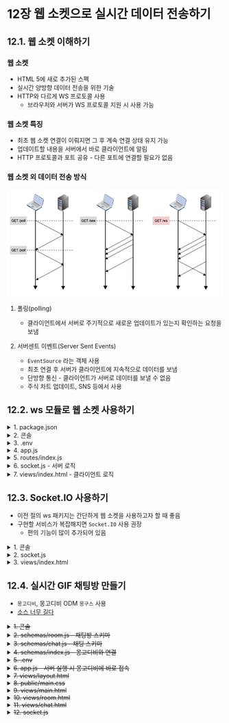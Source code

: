 # 12장 웹 소켓으로 실시간 데이터 전송하기

## 12.1. 웹 소켓 이해하기

### 웹 소켓

- HTML 5에 새로 추가된 스펙
- 실시간 양방향 데이터 전송을 위한 기술
- HTTP와 다르게 WS 프로토콜 사용
  - 브라우저와 서버가 WS 프로토콜 지원 시 사용 가능


### 웹 소켓 특징

- 최초 웹 소켓 연결이 이뤄지면 그 후 계속 연결 상태 유지 가능
- 업데이트할 내용을 서버에서 바로 클라이언트에 알림
- HTTP 프로토콜과 포트 공유 - 다른 포트에 연결할 필요가 없음


### 웹 소켓 외 데이터 전송 방식

![폴링 vs. SEE vs. 웹 소켓](https://github.com/ohbokdong/NodeJSStudy/blob/main/summary/week15/type.png)  
  
1. 폴링(polling)
   - 클라이언트에서 서버로 주기적으로 새로운 업데이트가 있는지 확인하는 요청을 보냄

2. 서버센트 이벤트(Server Sent Events)
   - `EventSource` 라는 객체 사용
   - 최초 연결 후 서버가 클라이언트에 지속적으로 데이터를 보냄
   - 단방향 통신 - 클라이언트가 서버로 데이터를 보낼 수 없음
   - 주식 차트 업데이트, SNS 등에서 사용


## 12.2. ws 모듈로 웹 소켓 사용하기

<details>
  <summary>1. package.json</summary>

```json
{
  "name": "gif-chat",
  "version": "0.0.1",
  "description": "GIF 웹소켓 채팅방",
  "main": "app.js",
  "scirpts": {
    "start": "nodemon app"
  },
  "autor": "dbs",
  "license": "ISC",
  "dependencies": {
    "cookie-parser": "^1.4.5",
    "dotenv": "^8.2.0",
    "express": "^4.17.1",
    "express-session": "^1.17.1",
    "morgan": "^1.10.0",
    "nunjucks": "^3.2.1",
    "ws": "8.5.0"
  },
  "devDependencies": {
    "nodemon": "^2.0.3"
  }
}
```
</details>

<details>
  <summary>2. 콘솔</summary>

```shell
$ npm i
```
</details>

<details>
  <summary>3. .env</summary>

```properties
COOKIE_SECRET=gifchat
```
</details>

<details>
  <summary>4. app.js</summary>

```js
const express = require('express');
const path = require('path');
const morgan = require('morgan');
const cookieParser = require('cookie-parser');
const session = require('express-session');
const nunjucks = require('nunjucks');
const dotenv = require('dotenv');

dotenv.config();
const webSocket = require('./socket');
const indexRouter = require('./routes');

const app = express();
app.set('port', process.env.PORT || 8005);
app.set('view engine', 'html');

nunjucks.configure('views', {
    express: app,
    watch: true
});

app.use(morgan('dev'));
app.use(express.static(path.join(__dirname, 'public')));
app.use(express.json());
app.use(express.urlencoded({extended: false}));
app.use(cookieParser(process.env.COOKIE_SECRET));
app.use(session({
    resave: false,
    saveUninitialized: false,
    secret: process.env.COOKIE_SECRET,
    cookie: {
        httpOnly: true,
        secure: false
    }
}));

app.use('/', indexRouter);

app.use((req, res, next) => {
    const error = new Error(`${req.method} ${req.url} 라우터가 없습니다.`);
    error.status = 404;
    next(error);
});

app.use((err, req, res, next) => {
    res.locals.message = err.message;
    res.locals.error = process.env.NODE_ENV !== 'production' ? err : {};
    res.status(err.status || 500);
    res.render('error');
});

const server = app.listen(app.get('port'), () => {
    console.log(app.get('port'), '번 포트에서 대기 중');
});

webSocket(server);
```
</details>

<details>
  <summary>5. routes/index.js</summary>

```js
const WebSocket = require('ws');

module.exports = (server) => {

    const wss = new WebSocket.Server({ server }); // server를 웹 소켓 서버와 연결

    wss.on('connection', (ws, req) => {

        const ip = req.headers['x-forwarded-for'] || req.connection.remoteAddress;

        console.log('새로운 클라이언트 접속', ip);

        // ---------------
        // init Event
        // ---------------
        ws.on('message', (message) => {
           console.log(message);
        });

        ws.on('error', (error) => {
           console.log(error);
        });

        ws.on('close', () => {
           console.log('클라이언트 접속 해제', ip);
           clearInterval(ws.interval);
        });

        ws.interval = setInterval(() => { // 3초마다 클라이언트로 메시지 전송
           if (ws.readyState === ws.OPEN) {
               ws.send('서버에서 클라이언트로 메시지를 보냅니다.');
           }
        }, 3000);

    });

};
```
</details>

<details>
   <summary>6. socket.js - 서버 로직</summary>

```js
const WebSocket = require('ws');

module.exports = (server) => {

   const wss = new WebSocket.Server({ server });

   wss.on('connection', (ws, req) => {

      const ip = req.headers['x-forwarded-for'] || req.connection.remoteAddress;

      console.log('새로운 클라이언트 접속', ip);

      ws.on('message', (message) => {
         console.log(message);
      });

      ws.on('error', (error) => {
         console.log(error);
      });

      ws.on('close', () => {
         console.log('클라이언트 접속 해제', ip);
         clearInterval(ws.interval);
      });

      ws.interval = setInterval(() => { // 3초마다 클라이언트로 메시지 전송
         if (ws.readyState === ws.OPEN) {
            ws.send('서버에서 클라이언트로 메시지를 보냅니다.');
         }
      }, 3000);

   });

};
```
</details>

<details>
   <summary>7. views/index.html - 클라이언트 로직</summary>
   
```html
<!DOCTYPE html>
<html>
<head>
    <meta charset="UTF-8">
    <meta name="viewport"
          content="width=device-width, user-scalable=no, initial-scale=1.0, maximum-scale=1.0, minimum-scale=1.0">
    <meta http-equiv="X-UA-Compatible" content="ie=edge">
    <title>GIF 채팅방</title>
</head>
<body>
    <div>F12를 눌러 console 탭과 network 탭을 확인하세요.</div>
    <script>
       
        const webSocket = new WebSocket('ws://localhost:8005');
        
        // 서버와 연결이 맺어지는 경우
        webSocket.onopen = function() {
            console.log('서버와 웹소켓 연결 성공');
        };
        
        // 서버로부터 메시지가 오는 경우
        webSocket.onmessage = function (event) {
            console.log(event.data);
            webSocket.send('클라이언트에서 서버로 답장을 보냅니다.');
        }
       
    </script>
</body>
</html>
```
</details>

## 12.3. Socket.IO 사용하기

- 이전 절의 ws 패키지는 간단하게 웹 소켓을 사용하고자 할 때 좋음
- 구현할 서비스가 복잡해지면 `Socket.IO` 사용 권장
  - 편의 기능이 많이 추가되어 있음

<details>
   <summary>1. 콘솔</summary>

```shell
$ npm i socket.io@2
```
</details>

<details>
    <summary>2. socket.js</summary>

```js
const SocketIO = require('socket.io');

module.exports = (server) => {

    const io = SocketIO(server, { path: '/socket.io' });

    io.on('connection', (socket) => { // 웹 소켓 연결 시

        const req = socket.request;
        const ip = req.headers['x-forwarded-for'] || req.connection.remoteAddress;
        console.log('새로운 클라이언트 접속!', ip, socket.id, req.ip);

        // ---------------------
        // init event
        // ---------------------
        // 소켓 연결 해제 시 event
        socket.on('disconnect', () => {
            console.log('클라이언트 접속 해제', ip, socket.id);
            clearInterval(socket.interval);
        });

        // 오류 발생 시 event
        socket.on('error', (error) => {
            console.error(error);
        });

        // 클라이언트 메시지 수신 event
        socket.on('reply', (data) => {
            console.log(data);
        });

        // 3초마다 클라이언트로 메시지 전송
        socket.interval = setInterval(() => {
            // .emit('이벤트명', 전송할 데이터);
            socket.emit('news', 'Hello Socket.IO');
        }, 3000);

    });

};
```

- `socket.io` 패키지를 불러와 익스프레스 서버와 연결
- `SocketIO` 객체의 두 번째 인수로 옵션 객체를 넣어 서버에 관한 여러 가지 설정을 할 수 있음
- 여기서는 클라이언트가 접속할 경로인 `path` 옵션만 사용
  - 클라이언트에서도 동일한 path를 사용해야 함
- `connection` 이벤트는 클라이언트가 접속했을 때 발생, 콜백으로 소켓 객체(`socket`) 반환
- `socket.request` - 요청 객체에 접근 가능한 속성
- `socket.request.res` - 응답 객체에 접근 가능한 속성
- `socket.id` - 소켓 고유의 아이디로 소켓의 주인이 누구인지 특정할 수 있음
- `reply`는 클라이언트 측에서 직접 만든 이벤트 (사용자가 발생시킨 이벤트)

> 이런식으로 이벤트명을 사용하는 것이 ws 모듈과는 다른 부분

</details>

<details>
    <summary>3. views/index.html</summary>

```html
<!DOCTYPE html>
<html lang="ko">
<head>
    <meta charset="UTF-8">
    <meta name="viewport"
          content="width=device-width, user-scalable=no, initial-scale=1.0, maximum-scale=1.0, minimum-scale=1.0">
    <meta http-equiv="X-UA-Compatible" content="ie=edge">
    <title>GIF 채팅방</title>
</head>
<body>
    <div>F12를 눌러 console 탭과 network 탭을 확인하세요.</div>
    <script src="/socket.io/socket.io.js"></script>
    <script>
        const socket = io.connect('http://localhost:8005', {
            path: '/socket.io',
            // transports: ['websocket']
        });

        socket.on('news', function(data) {
           console.log(data);
           socket.emit('reply', 'Hello Node.JS');
        });
    </script>
</body>
</html>
```

- `/socket.io/socket.io.js`는 `Socket.io`에서 클라이언트로 제공하는 스크립트(실제 파일 X)
- 이 스크립트를 통해 서버와 유사한 API로 웹 소켓 통신 가능
- Socket.IO는 먼저 폴링 방식으로 서버와 연결하고 웹 소켓을 사용할 수 있다면 웹 소켓으로 업그레이드 함
- 웹 소켓을 지원하지 않는 브라우저는 폴링 방식으로, 웹 소켓을 지원하는 브라우저는 웹 소켓 방식으로 사용 가능
- 처음부터 웹 소켓만 사용하고 싶다면, 위 소스 주석 처리된 부분을 주석 해제 하면 됨
</details>

## 12.4. 실시간 GIF 채팅방 만들기

- `몽고디비`, 몽고디비 ODM `몽구스` 사용
- [소스 너무 길다](https://github.com/ohbokdong/NodeJSStudy/tree/main/summary/week15/socket.io)

<del>
<details>
    <summary>1. 콘솔</summary>

```shell
$ npm i mongoose multer axios color-hash cookie-signature
```

- color-hash - 랜덤 색상 구현 모듈
- cookie-signature - 쿠키 암호화 패키지
</details>
</del>

<del>
<details>
    <summary>2. schemas/room.js - 채팅방 스키마</summary>

```js
const mongoose = require('mongoose');

const { Schema } = mongoose;

const roomSchema = new Schema({
    title: {
        type: String,
        require: true
    },
    max: {
        type: Number,
        required: true,
        default: 10,
        min: 2
    },
    owner: {
        type: String,
        required: true
    },
    password: String,
    createdAt: {
        type: Date,
        default: Date.now
    }
});

module.exports = mongoose.model('Room', roomSchema);
```

- 방 제목(title), 최대 수용 인원(max), 방장(owner), 비밀번호(password), 생성 시간(createdAt)
- 수용 인원은 기본적으로 10명, 최소 인원은 2명 이상으로 설정
</details>
</del>

<del>
<details>
    <summary>3. schemas/chat.js - 채팅 스키마</summary>

```js
const mongoose = require('mongoose');

const { Schema } = mongoose;
const { Type: { ObjectId} } = Schema;
const chatSchema = new Schema({
    room: {
        type: ObjectId,
        required: true,
        ref:'Room'
    },
    user: {
        type: String,
        required: true
    },
    chat: String,
    gif: String,
    createdAt: {
        type: Date,
        default: Date.now
    }
});

module.exports = mongoose.model('Chat', chatSchema);
```

- 채팅방 아이디(room), 채팅 한 사람(user), 채팅 내역(chat), GIF 이미지 주소(img), 채팅 시간(createdAt)
- room 필드는 Room 스키마와 연결, Room 컬렉션의 ObjectId가 들어가게 됨
</details>
</del>

<del>
<details>
    <summary>4. schemas/index.js - 몽고디비와 연결</summary>

```js
const mongoose = require('mongoose');

const { MONGO_ID, MONGO_PASSWORD, NODE_ENV } = process.env;
const MONGO_URL = `mongodb://${MONGO_ID}:${MONGO_PASSWORD}@localhost:27017/admin`;

const connect = () => {
    if (NODE_ENV !== 'production') {
        mongoose.set('debug', true);
    }
    mongoose.connect(MONGO_URL, {
        dbName: 'gifchat',
        useNewUrlParser: true,
        useCreateIndex: true
    }, (error) => {
        if (error) {
            console.log('몽고디비 연결 에러', error);
        } else {
            console.log('몽고디비 연결 성공');
        }
    });
};

mongoose.connection.on('error', (error) => {
    console.error('몽고디비 연결 에러', error);
});

mongoose.connection.on('disconnected', () => {
    console.error('몽고디비 연결이 끊겼습니다. 연결을 재시도 합니다.');
    connect();
});

module.export = connect;
```
</details>
</del>

<del>
<details>
    <summary>5. .env</summary>

```properties
COOKIE_SECRET=gifchat
MONGO_ID=root
MONGO_PASSWORD=nodejsbook
```
</details>
</del>

<del>
<details>
    <summary>6. app.js - 서버 실행 시 몽고디비에 바로 접속</summary>

```js
const express = require('express');
const path = require('path');
const morgan = require('morgan');
const cookieParser = require('cookie-parser');
const session = require('express-session');
const nunjucks = require('nunjucks');
const dotenv = require('dotenv');

dotenv.config();
const webSocket = require('./socket');
const indexRouter = require('./routes');
const connect = require('./schemas');

const app = express();
app.set('port', process.env.PORT || 8005);
app.set('view engine', 'html');

nunjucks.configure('views', {
    express: app,
    watch: true
});
connect();

app.use(morgan('dev'));
app.use(express.static(path.join(__dirname, 'public')));
app.use(express.json());
app.use(express.urlencoded({extended: false}));
app.use(cookieParser(process.env.COOKIE_SECRET));
app.use(session({
    resave: false,
    saveUninitialized: false,
    secret: process.env.COOKIE_SECRET,
    cookie: {
        httpOnly: true,
        secure: false
    }
}));

app.use(session({
    resave: false,
    saveUninitialized: false,
    secret: process.env.COOKIE_SECRET,
    cookie: {
        httpOnly: true,
        secure: false
    }
}));

app.use((req, res, next) => {
    if (!req.session.color) {
        const colorHash = new ColorHash();
        req.session.color = ColorHash.hex(req.sessionID);
    }
    next();
});

app.use('/', indexRouter);

app.use((req, res, next) => {
    const error = new Error(`${req.method} ${req.url} 라우터가 없습니다.`);
    error.status = 404;
    next(error);
});

app.use((err, req, res, next) => {
    res.locals.message = err.message;
    res.locals.error = process.env.NODE_ENV !== 'production' ? err : {};
    res.status(err.status || 500);
    res.render('error');
});

const server = app.listen(app.get('port'), () => {
    console.log(app.get('port'), '번 포트에서 대기 중');
});

webSocket(server, app);
```
</details>
</del>

<del>
<details>
    <summary>7. views/layout.html</summary>

```html
<!doctype html>
<html lang="ko">
<head>
    <meta charset="UTF-8">
    <meta name="viewport"
          content="width=device-width, user-scalable=no, initial-scale=1.0, maximum-scale=1.0, minimum-scale=1.0">
    <meta http-equiv="X-UA-Compatible" content="ie=edge">
    <title>{{title}}</title>
    <link rel="stylesheet" href="/main.css">
</head>
<body>
    {% block content %}
    {% endblock %}
    {% block script %}
    {% endblock %}
</body>
</html>
```
</details>
</del>

<del>
<details>
    <summary>8. public/main.css</summary>

```css
* { box-sizing: border-box; }
.mine { text-align: right; }
.system { text-align: center; }
.mine img, .other img {
    max-width: 300px;
    display: inline-block;
    border: 1px solid silver;
    border-radius: 5px;
    padding: 2px 5px;
}
.mine div:first-child, .other div:first-child { font-size: 12px; }
.mine div:last-child, .other div:last-child {
    display: inline-block;
    border: 1px solid silver;
    border-radius: 5px;
    padding: 2px 5px;
    max-width: 300px;
}
#exit-btn { position: absolute; top: 20px; right: 20px; }
#chat-list { height: 500px; overflow: auto; padding: 5px; }
#chat-form { text-align: right; }
label[for='gif'], #chat, #chat-form [type='submit'] {
    display: inline-block;
    height: 30px;
    vertical-align: top;
}
label[for='gif'] { cursor: pointer; padding: 5px; }
#gif { display: none; }
table, table th, table td {
    text-align: center;
    border: 1px solid silver;
    border-collapse: collapse;
}
```
</details>
</del>

<del>
<details>
    <summary>9. views/main.html</summary>

```html
{% extends 'layout.html' %}

{% block content %}
<h1>GIF 채팅방</h1>
<fieldset>
  <legend>채팅방 목록</legend>
  <table>
    <thead>
    <tr>
      <th>방 제목</th>
      <th>종류</th>
      <th>허용 인원</th>
      <th>방장</th>
    </tr>
    </thead>
    <tbody>
    {% for room in rooms %}
      <tr data-id="{{room._id}}">
        <td>{{room.title}}</td>
        <td>{{'비밀방' if room.password else '공개방'}}</td>
        <td>{{room.max}}</td>
        <td style="color: {{room.owner}}">{{room.owner}}</td>
        <td>
          <button
            data-password="{{'true' if room.password else 'false'}}"
            data-id="{{room._id}}"
            class="join-btn"
          >입장
          </button>
        </td>
      </tr>
    {% endfor %}
    </tbody>
  </table>
  <div class="error-message">{{error}}</div>
  <a href="/room">채팅방 생성</a>
</fieldset>
<script src="/socket.io/socket.io.js"></script>
<script>
  const socket = io.connect('http://localhost:8005/room', { // 네임스페이스
    path: '/socket.io',
  });

  socket.on('newRoom', function (data) { // 새 방 이벤트 시 새 방 생성
    const tr = document.createElement('tr');
    let td = document.createElement('td');
    td.textContent = data.title;
    tr.appendChild(td);
    td = document.createElement('td');
    td.textContent = data.password ? '비밀방' : '공개방';
    tr.appendChild(td);
    td = document.createElement('td');
    td.textContent = data.max;
    tr.appendChild(td);
    td = document.createElement('td');
    td.style.color = data.owner;
    td.textContent = data.owner;
    tr.appendChild(td);
    td = document.createElement('td');
    const button = document.createElement('button');
    button.textContent = '입장';
    button.dataset.password = data.password ? 'true' : 'false';
    button.dataset.id = data._id;
    button.addEventListener('click', addBtnEvent);
    td.appendChild(button);
    tr.appendChild(td);
    tr.dataset.id = data._id;
    document.querySelector('table tbody').appendChild(tr); // 화면에 추가
  });

  socket.on('removeRoom', function (data) { // 방 제거 이벤트 시 id가 일치하는 방 제거
    document.querySelectorAll('tbody tr').forEach(function (tr) {
      if (tr.dataset.id === data) {
        tr.parentNode.removeChild(tr);
      }
    });
  });

  function addBtnEvent(e) { // 방 입장 클릭 시
    if (e.target.dataset.password === 'true') {
      const password = prompt('비밀번호를 입력하세요');
      location.href = '/room/' + e.target.dataset.id + '?password=' + password;
    } else {
      location.href = '/room/' + e.target.dataset.id;
    }
  }

  document.querySelectorAll('.join-btn').forEach(function (btn) {
    btn.addEventListener('click', addBtnEvent);
  });
</script>
{% endblock %}

{% block script %}
<script>
  window.onload = () => {
    if (new URL(location.href).searchParams.get('error')) {
      alert(new URL(location.href).searchParams.get('error'));
    }
  };
</script>
{% endblock %}
```

- `io.connect` 메서드의 주소 뒤에 `/room` 을 붙임
  - 네임스페이스라고 부르며, 서버에서 /room 네임스페이스를 통해 보낸 데이터만 받을 수 있음
- `socket`에는 미리 `newRoom`과 `removeRoom` 이벤트를 달아 둠
  - 서버에서 웹 소켓으로 해당 이벤트를 발생시키면 이벤트 리스너의 콜백 함수가 실행
</details>

<details>
    <summary>10. views/room.html</summary>

```html
<!doctype html>
<html lang="ko">
<head>
    <meta charset="UTF-8">
    <meta name="viewport"
          content="width=device-width, user-scalable=no, initial-scale=1.0, maximum-scale=1.0, minimum-scale=1.0">
    <meta http-equiv="X-UA-Compatible" content="ie=edge">
    <title>{{title}}</title>
    <link rel="stylesheet" href="/main.css">
</head>
<body>
    {% block content %}
    {% endblock %}
    {% block script %}
    {% endblock %}
</body>
</html>
```
</details>
</del>

<del>
<details>
    <summary>11. views/chat.html</summary>

```html
{% extends 'layout.html' %}

{% block content %}
<h1>{{title}}</h1>
<a href="/" id="exit-btn">방 나가기</a>
<fieldset>
    <legend>채팅 내용</legend>
    <div id="chat-list">
        {% for chat in chats %}
        {% if chat.user === user %}
        <div class="mine" style="color: {{chat.user}}">
            <div>{{chat.user}}</div>
            {% if chat.gif %}}
            <img src="/gif/{{chat.gif}}">
            {% else %}
            <div>{{chat.chat}}</div>
            {% endif %}
        </div>
        {% elif chat.user === 'system' %}
        <div class="system">
            <div>{{chat.chat}}</div>
        </div>
        {% else %}
        <div class="other" style="color: {{chat.user}}">
            <div>{{chat.user}}</div>
            {% if chat.gif %}
            <img src="/gif/{{chat.gif}}">
            {% else %}
            <div>{{chat.chat}}</div>
            {% endif %}
        </div>
        {% endif %}
        {% endfor %}
    </div>
</fieldset>
<form action="/chat" id="chat-form" method="post" enctype="multipart/form-data">
    <label for="gif">GIF 올리기</label>
    <input type="file" id="gif" name="gif" accept="image/gif">
    <input type="text" id="chat" name="chat">
    <button type="submit">전송</button>
</form>
<script src="/socket.io/socket.io.js"></script>
<script>
    const socket = io.connect('http://localhost:8005/chat', {
        path: '/socket.io',
    });
    socket.on('join', function (data) {
        const div = document.createElement('div');
        div.classList.add('system');
        const chat = document.createElement('div');
        div.textContent = data.chat;
        div.appendChild(chat);
        document.querySelector('#chat-list').appendChild(div);
    });
    socket.on('exit', function (data) {
        const div = document.createElement('div');
        div.classList.add('system');
        const chat = document.createElement('div');
        div.textContent = data.chat;
        div.appendChild(chat);
        document.querySelector('#chat-list').appendChild(div);
    });
</script>
{% endblock %}
```

- mine - 내 메시지, system - 시스템 메시지, other - 남의 메시지
- `/chat` 네임스페이스로 보낸 데이터만 받을 수 있음
- `socket`에 `join`, `exit` 이벤트 리스너를 연결하여 사용자의 입장과 퇴장에 관한 데이터가 웹 소켓으로 전송될 대 호출되도록 함

</details>
</del>

<del>
<details>
    <summary>12. socket.js</summary>

```js
const SocketIO = require('socket.io');
const axios = require('axios');
const cookieParser = require('cookie-parser');
const cookie = require('cookie-signature');

module.exports = (server, app, sessionMiddleware) => {

    const io = SocketIO(server, {path: '/socket.io'});
    app.set('io', io);
    const room = io.of('/room');
    const chat = io.of('/chat');

    io.use((socket, next) => {
        cookieParser(process.env.COOKIE_SECRET)(socket.request, socket.request.res, next);
        sessionMiddleware(socket.request, socket.request.res, next);
    });

    // ---------------------
    // init event
    // ---------------------
    // 채팅방 목록 연결
    room.on('connection', (socket) => {
        console.log('room 네임스페이스에 접속');
        socket.on('disconnect', () => {
            console.log('room 네임스페이스 접속 해제');
        });
    });

    // 채팅방 연결
    chat.on('connection', (socket) => {
        console.log('chat 네임스페이스에 접속');
        const req = socket.request;
        const { headers: { referer } } = req;
        const roomId = referer
            .split('/')[referer.split('/').length - 1]
            .replace(/\?.+/, '');
        socket.join(roomId);

        // ---------------------
        // join message
        // ---------------------
        socket.to(roomId).emit('join', {
            user: 'system',
            chat: `${req.session.color}님이 입장하셨습니다.`
        });

        socket.on('disconnect', () => {
            console.log('chat 네임스페이스 접속 해제');
            socket.leave(roomId);

            // ---------------------
            // exit message
            // ---------------------
            const currentRoom = socket.adapter.rooms[roomId];
            const userCount = currentRoom ? currentRoom.length : 0;

            if (userCount === 0) { // 접속자 0명일 경우 방 삭제
                const signedCookie = req.signedCookies['connect.sid'];
                const connectSID = cookie.sign(signedCookie, process.env.COOKIE_SECRET);
                axios.delete(`http://localhost:8005/room/${roomId}`, {
                    headers: {
                        Cookie: `connect.sid=s%3A${connectSID}`
                    }
                })
                    .then(() => {
                        console.log('방 제거 요청 성공');
                    })
                    .catch((error) => {
                        console.error(error);
                    });
            } else {
                socket.to(roomId).emit('exit', {
                    user:'system',
                    chat: `${req.session.color}님이 퇴장하셨습니다.`
                });
            }

            socket.to(roomId).emit('join', {
                user: 'system',
                chat: `${req.session.color}님이 입장하셨습니다.`
            });
        });
    });

    // ---------------------
    // init event
    // ---------------------
    // 웹 소켓 연결 시 event
    io.on('connection', (socket) => {

        const req = socket.request;
        const ip = req.headers['x-forwarded-for'] || req.connection.remoteAddress;
        console.log('새로운 클라이언트 접속!', ip, socket.id, req.ip);

        // 소켓 연결 해제 시 event
        socket.on('disconnect', () => {
            console.log('클라이언트 접속 해제', ip, socket.id);
            clearInterval(socket.interval);
        });

        // 오류 발생 시 event
        socket.on('error', (error) => {
            console.error(error);
        });

        // 클라이언트 메시지 수신 event
        socket.on('reply', (data) => {
            console.log(data);
        });

        // 3초마다 클라이언트로 메시지 전송
        socket.interval = setInterval(() => {
            socket.emit('news', 'Hello Socket.IO');
        }, 3000);

    });

};
```

1. `app.set('io', io)`로 라우터에서 io 객체를 쓸 수 있게 저장
    - `req.app.get('io')`로 접근 가능
2. `of` 메서드는 `Socket.IO`에 네임스페이스를 부여하는 메서드
    - 기본적으로 Socket.IO는 `/` 네임스페이스에 접속하지만 of 메서드를 사용하면 다른 네임스페이스를 만들어 접속 가능
      - 같은 네임스페이스끼리만 데이터 전달
3. 네임스페이스마다 각각 이벤트 리스너를 붙일 수 있음
4. `socket.join`, `socket.leave` 는 각각 `방`에 들어가고 방에서 나가는 메서드

> ### Socket.IO의 방(room) 개념
> ![네임스페이스의 방](https://github.com/ohbokdong/NodeJSStudy/summary/week15/room.png)   
> Socket.IO의 네임스페이스보다 세부적인 개념으로 같은 네임스페이스 안에서도 같은 방에 들어 있는 소켓끼리만 데이터를 주고받을 수 있다.
> `socket.request.headers.referer`를 통해 현재 웹 페이지의 URL을 가져올 수 있는데, `split`, `replace` 메서드를 사용해 URL에서 방 아이디 부분을 추출했다.

5. `io.use` 메서드에 미들웨어를 장착할 수 있으며 이 부분은 모든 웹 소켓 연결 시마다 실행 됨
6. `socket.to(방아이디)` 메서드로 특정 방에 데이터를 보낼 수 있음

</details>
</del>
